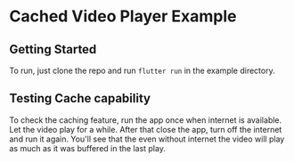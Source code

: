 # Cached Video Player Example

## Getting Started
To run, just clone the repo and run `flutter run` in the example directory.

## Testing Cache capability
To check the caching feature, run the app once when internet is available. Let the video play for a while. After that close the app, turn off the internet and run it again. You'll see that the even without internet the video will play as much as it was buffered in the last play.

